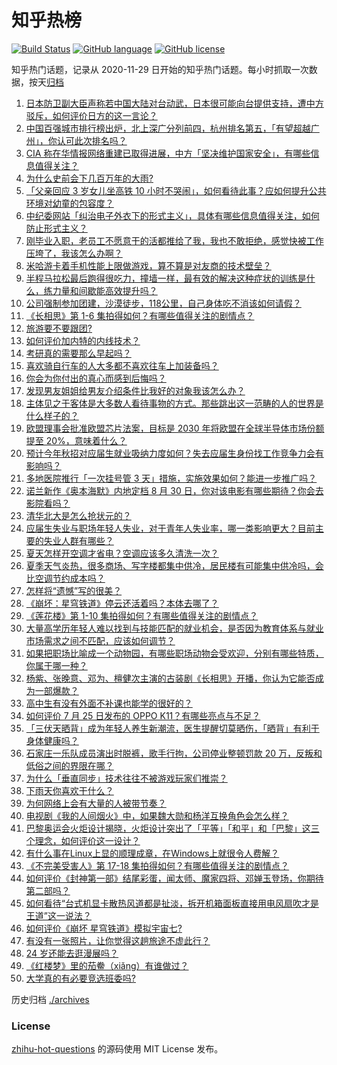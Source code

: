 # 知乎热榜
[![Build Status](https://github.com/ToWeLong/zhihu-hot-questions/workflows/CI/badge.svg)](https://github.com/ToWeLong/zhihu-hot-questions/actions)
[![GitHub language](https://img.shields.io/badge/language-golang-orange.svg)](https://golang.org/)
[![GitHub license](https://img.shields.io/github/license/ToWeLong/zhihu-hot-questions)](https://github.com/ToWeLong/zhihu-hot-questions/blob/main/LICENSE)

知乎热门话题，记录从 2020-11-29 日开始的知乎热门话题。每小时抓取一次数据，按天[归档](./archives)

<!-- BEGIN -->

1. [日本防卫副大臣声称若中国大陆对台动武，日本很可能向台提供支持，遭中方驳斥，如何评价日方的这一言论？](https://www.zhihu.com/question/613884282)
1. [中国百强城市排行榜出炉，北上深广分列前四，杭州排名第五，「有望超越广州」，你认可此次排名吗？](https://www.zhihu.com/question/613885803)
1. [CIA 称在华情报网络重建已取得进展，中方「坚决维护国家安全」，有哪些信息值得关注？](https://www.zhihu.com/question/613699919)
1. [为什么史前会下几百万年的大雨?](https://www.zhihu.com/question/375319488)
1. [「父亲回应 3 岁女儿坐高铁 10 小时不哭闹」，如何看待此事？应如何提升公共环境对幼童的包容度？](https://www.zhihu.com/question/613828628)
1. [中纪委网站「纠治电子外衣下的形式主义」，具体有哪些信息值得关注，如何防止形式主义？](https://www.zhihu.com/question/613662797)
1. [刚毕业入职，老员工不愿意干的活都推给了我，我也不敢拒绝，感觉快被工作压垮了，我该怎么办啊？](https://www.zhihu.com/question/612078640)
1. [米哈游卡着手机性能上限做游戏，算不算是对友商的技术壁垒？](https://www.zhihu.com/question/609038723)
1. [半程马拉松最后跑得很吃力，撞墙一样，最有效的解决这种症状的训练是什么，练力量和间歇能高效提升吗？](https://www.zhihu.com/question/409603089)
1. [公司强制参加团建，沙漠徒步，118公里，自己身体吃不消该如何请假？](https://www.zhihu.com/question/446506135)
1. [《长相思》第 1-6 集拍得如何？有哪些值得关注的剧情点？](https://www.zhihu.com/question/613897880)
1. [旅游要不要跟团?](https://www.zhihu.com/question/609118090)
1. [如何评价加内特的内线技术？](https://www.zhihu.com/question/27128389)
1. [考研真的需要那么早起吗？](https://www.zhihu.com/question/453051286)
1. [喜欢骑自行车的人大多都不喜欢往车上加装备吗？](https://www.zhihu.com/question/609570462)
1. [你会为你付出的真心而感到后悔吗？](https://www.zhihu.com/question/604546584)
1. [发现男友姐姐给男友介绍条件比我好的对象我该怎么办？](https://www.zhihu.com/question/613541843)
1. [主体见之于客体是大多数人看待事物的方式。那些跳出这一范畴的人的世界是什么样子的？](https://www.zhihu.com/question/611312766)
1. [欧盟理事会批准欧盟芯片法案，目标是 2030 年将欧盟在全球半导体市场份额提至 20%，意味着什么？](https://www.zhihu.com/question/613892980)
1. [预计今年秋招对应届生就业吸纳力度如何？失去应届生身份找工作竞争力会有影响吗？](https://www.zhihu.com/question/613687034)
1. [多地医院推行「一次挂号管 3 天」措施，实施效果如何？能进一步推广吗？](https://www.zhihu.com/question/613865577)
1. [诺兰新作《奥本海默》内地定档 8 月 30 日，你对该电影有哪些期待？你会去影院看吗？](https://www.zhihu.com/question/613878879)
1. [清华北大是怎么抢状元的？](https://www.zhihu.com/question/264982104)
1. [应届生失业与职场年轻人失业，对于青年人失业率，哪一类影响更大？目前主要的失业人群有哪些？](https://www.zhihu.com/question/613901101)
1. [夏天怎样开空调才省电？空调应该多久清洗一次？](https://www.zhihu.com/question/613777174)
1. [夏季天气炎热，很多商场、写字楼都集中供冷，居民楼有可能集中供冷吗，会比空调节约成本吗？](https://www.zhihu.com/question/613869842)
1. [怎样将“遗憾”写的很美？](https://www.zhihu.com/question/600012746)
1. [《崩坏：星穹铁道》停云还活着吗？本体去哪了？](https://www.zhihu.com/question/612866762)
1. [《莲花楼》第 1-10 集拍得如何？有哪些值得关注的剧情点？](https://www.zhihu.com/question/613744715)
1. [大量高学历年轻人难以找到与技能匹配的就业机会，是否因为教育体系与就业市场需求之间不匹配，应该如何调节？](https://www.zhihu.com/question/613850315)
1. [如果把职场比喻成一个动物园，有哪些职场动物会受欢迎，分别有哪些特质，你属于哪一种？](https://www.zhihu.com/question/613712419)
1. [杨紫、张晚意、邓为、檀健次主演的古装剧《长相思》开播，你认为它能否成为一部爆款？](https://www.zhihu.com/question/613716955)
1. [高中生有没有外面不补课也能学的很好的？](https://www.zhihu.com/question/609771893)
1. [如何评价 7 月 25 日发布的 OPPO K11？有哪些亮点与不足？](https://www.zhihu.com/question/613870699)
1. [「三伏天晒背」成为年轻人养生新潮流，医生提醒切莫晒伤，「晒背」有利于身体健康吗？](https://www.zhihu.com/question/611699879)
1. [石家庄一乐队成员演出时脱裤，歌手行拘，公司停业整顿罚款 20 万，反叛和低俗之间的界限在哪？](https://www.zhihu.com/question/613833270)
1. [为什么「垂直同步」技术往往不被游戏玩家们推崇？](https://www.zhihu.com/question/49764664)
1. [下雨天你喜欢干什么？](https://www.zhihu.com/question/611208502)
1. [为何网络上会有大量的人被带节奏？](https://www.zhihu.com/question/578763139)
1. [电视剧《我的人间烟火》中，如果魏大勋和杨洋互换角色会怎么样？](https://www.zhihu.com/question/613445162)
1. [巴黎奥运会火炬设计揭晓，火炬设计突出了「平等」「和平」和「巴黎」这三个理念，如何评价这一设计？](https://www.zhihu.com/question/613887036)
1. [有什么事在Linux上显的顺理成章，在Windows上就很令人费解？](https://www.zhihu.com/question/604433281)
1. [《不完美受害人》第 17-18 集拍得如何？有哪些值得关注的剧情点？](https://www.zhihu.com/question/613920275)
1. [如何评价《封神第一部》结尾彩蛋，闻太师、魔家四将、邓婵玉登场，你期待第二部吗？](https://www.zhihu.com/question/613668140)
1. [如何看待“台式机显卡散热风道都是扯淡，拆开机箱面板直接用电风扇吹才是王道”这一说法？](https://www.zhihu.com/question/613569079)
1. [如何评价《崩坏 星穹铁道》模拟宇宙七?](https://www.zhihu.com/question/612959618)
1. [有没有一张照片，让你觉得这趟旅途不虚此行？](https://www.zhihu.com/question/613264320)
1. [24 岁还能去逛漫展吗？](https://www.zhihu.com/question/613684231)
1. [《红楼梦》里的茄鲞（xiǎng）有谁做过？](https://www.zhihu.com/question/48052485)
1. [大学真的有必要竞选班委吗?](https://www.zhihu.com/question/612398136)

<!-- END -->

历史归档 [./archives](./archives)


### License
[zhihu-hot-questions](https://github.com/towelong/zhihu-hot-questions) 的源码使用 MIT License 发布。